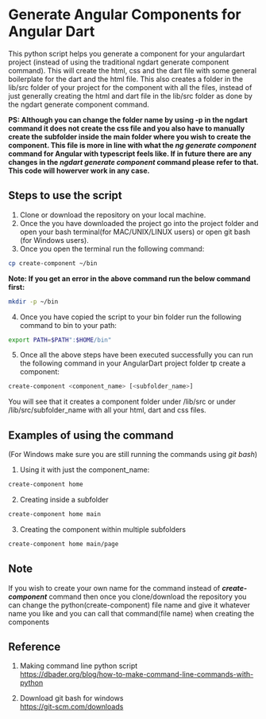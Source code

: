 # Generate Angular Components for Angular Dart
This python script helps you generate a component for your angulardart project (instead of using the traditional ngdart generate component command). This will create the html, css and the dart file with some general boilerplate for the dart and the html file. This also creates a folder in the lib/src folder of your project for the component with all the files, instead of just generally creating the html and dart file in the lib/src folder as done by the ngdart generate component command.

<b>PS: Although you can change the folder name by using -p in the ngdart command it does not create the css file and you also have to manually create the subfolder inside the main folder where you wish to create the component. This file is more in line with what the <i>ng generate component</i> command for Angular with typescript feels like. If in future there are any changes in the <i>ngdart generate component</i> command please refer to that. This code will howerver work in any case.</b>

## Steps to use the script

1. Clone or download the repository on your local machine.
2. Once the you have downloaded the project go into the project folder and open your bash terminal(for MAC/UNIX/LINUX users) or open git bash (for Windows users).
3. Once you open the terminal run the following command:

```bash
cp create-component ~/bin
```

<b>Note: If you get an error in the above command run the below command first:</b>

```bash
mkdir -p ~/bin
```

4. Once you have copied the script to your bin folder run the following command to bin to your path:

```bash
export PATH=$PATH":$HOME/bin"
```

5. Once all the above steps have been executed successfully you can run the following command in your AngularDart project folder tp create a component:

```bash
create-component <component_name> [<subfolder_name>]
```

You will see that it creates a component folder under /lib/src or under /lib/src/subfolder_name with all your html, dart and css files.

## Examples of using the command

(For Windows make sure you are still running the commands using <i>git bash</i>)

1. Using it with just the component_name:

```bash
create-component home
```

2. Creating inside a subfolder

```bash
create-component home main
```

3. Creating the component within multiple subfolders

```bash
create-component home main/page
```

## Note

If you wish to create your own name for the command instead of <b><i>create-component</i></b> command then once you clone/download the repository you can change the python(create-component) file name and give it whatever name you like and you can call that command(file name) when creating the components

## Reference

1. Making command line python script <br>
    https://dbader.org/blog/how-to-make-command-line-commands-with-python

2. Download git bash for windows <br>
    https://git-scm.com/downloads


